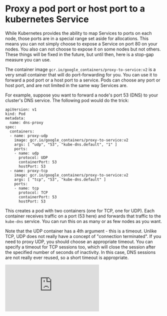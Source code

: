 # Proxy a pod port or host port to a kubernetes Service

While Kubernetes provides the ability to map Services to ports on each node,
those ports are in a special range set aside for allocations.  This means you
can not simply choose to expose a Service on port 80 on your nodes.  You
also can not choose to expose it on some nodes but not others.  These things
will be fixed in the future, but until then, here is a stop-gap measure you can
use.

The container image `gcr.io/google_containers/proxy-to-service:v2` is a very
small container that will do port-forwarding for you.  You can use it to
forward a pod port or a host port to a service.  Pods can choose any port or
host port, and are not limited in the same way Services are.

For example, suppose you want to forward a node's port 53 (DNS) to your
cluster's DNS service.  The following pod would do the trick:

```
apiVersion: v1
kind: Pod
metadata:
  name: dns-proxy
spec:
  containers:
  - name: proxy-udp
    image: gcr.io/google_containers/proxy-to-service:v2
    args: [ "udp", "53", "kube-dns.default", "1" ]
    ports:
    - name: udp
      protocol: UDP
      containerPort: 53
      hostPort: 53
  - name: proxy-tcp
    image: gcr.io/google_containers/proxy-to-service:v2
    args: [ "tcp", "53", "kube-dns.default" ]
    ports:
    - name: tcp
      protocol: TCP
      containerPort: 53
      hostPort: 53
```

This creates a pod with two containers (one for TCP, one for UDP).  Each
container receives traffic on a port (53 here) and forwards that traffic to the
`kube-dns` service.  You can run this on as many or as few nodes as you want.

Note that the UDP container has a 4th argument - this is a timeout.  Unlike
TCP, UDP does not really have a concept of "connection terminated".  If you
need to proxy UDP, you should choose an appropriate timeout.  You can specify a
timeout for TCP sessions too, which will close the session after the specified
number of seconds of inactivity.  In this case, DNS sessions are not really
ever reused, so a short timeout is appropriate.


[![Analytics](https://kubernetes-site.appspot.com/UA-36037335-10/GitHub/contrib/for-demos/proxy-to-service/README.md?pixel)]()
